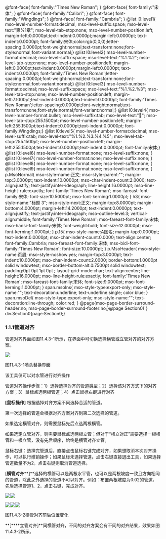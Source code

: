  @font-face{ font-family:"Times New Roman"; } @font-face{ font-family:"宋体"; } @font-face{ font-family:"Calibri"; } @font-face{ font-family:"Wingdings"; } @font-face{ font-family:"Cambria"; } @list l0:level1{ mso-level-number-format:decimal; mso-level-suffix:space; mso-level-text:"第%1章"; mso-level-tab-stop:none; mso-level-number-position:left; margin-left:0.0000pt;text-indent:0.0000pt;margin-left:0.0000pt; text-indent:0.0000pt; font-family:宋体;color:rgb(0,0,0);letter-spacing:0.0000pt;font-weight:normal;text-transform:none;font-style:normal;font-variant:normal;} @list l0:level2{ mso-level-number-format:decimal; mso-level-suffix:space; mso-level-text:"%1.%2"; mso-level-tab-stop:none; mso-level-number-position:left; margin-left:0.0000pt;text-indent:0.0000pt;margin-left:0.0000pt; text-indent:0.0000pt; font-family:'Times New Roman';letter-spacing:0.0000pt;font-weight:normal;text-transform:none;font-style:normal;font-variant:normal;} @list l0:level3{ mso-level-number-format:decimal; mso-level-suffix:space; mso-level-text:"%1.%2.%3"; mso-level-tab-stop:none; mso-level-number-position:left; margin-left:7.1000pt;text-indent:0.0000pt;text-indent:0.0000pt; font-family:'Times New Roman';letter-spacing:0.0000pt;font-weight:normal;text-transform:none;font-style:normal;font-variant:normal;} @list l0:level4{ mso-level-number-format:bullet; mso-level-suffix:tab; mso-level-text:""; mso-level-tab-stop:255.1500pt; mso-level-number-position:left; margin-left:255.1500pt;text-indent:0.0000pt;text-indent:0.0000pt; font-family:Wingdings;} @list l0:level5{ mso-level-number-format:decimal; mso-level-suffix:tab; mso-level-text:"%1.%2.%3.%4.%5"; mso-level-tab-stop:255.1500pt; mso-level-number-position:left; margin-left:255.1500pt;text-indent:0.0000pt;text-indent:0.0000pt; font-family:宋体;} @list l0:level6{ mso-level-number-format:none; mso-level-suffix:none; } @list l0:level7{ mso-level-number-format:none; mso-level-suffix:none; } @list l0:level8{ mso-level-number-format:none; mso-level-suffix:none; } @list l0:level9{ mso-level-number-format:none; mso-level-suffix:none; } p.MsoNormal{ mso-style-name:正文; mso-style-parent:""; margin-top:3.0000pt; text-indent:10.0000pt; mso-char-indent-count:2.0000; text-align:justify; text-justify:inter-ideograph; line-height:16.0000pt; mso-line-height-rule:exactly; font-family:'Times New Roman'; mso-fareast-font-family:宋体; font-size:10.5000pt; mso-font-kerning:1.0000pt; } h3{ mso-style-name:"标题 3"; mso-style-next:正文; margin-top:8.0000pt; margin-bottom:4.0000pt; margin-left:14.2000pt; text-indent:0.0000pt; text-align:justify; text-justify:inter-ideograph; mso-outline-level:3; vertical-align:middle; font-family:'Times New Roman'; mso-fareast-font-family:宋体; mso-hansi-font-family:宋体; font-weight:bold; font-size:12.0000pt; mso-font-kerning:1.0000pt; } p.15{ mso-style-name:A图名; margin-top:0.0000pt; text-indent:0.0000pt; mso-char-indent-count:0.0000; text-align:center; font-family:Cambria; mso-fareast-font-family:宋体; mso-bidi-font-family:'Times New Roman'; font-size:10.0000pt; } p.MsoHeader{ mso-style-name:页眉; mso-style-noshow:yes; margin-top:3.0000pt; text-indent:10.0000pt; mso-char-indent-count:2.0000; border-bottom:1.0000pt solid windowtext; mso-border-bottom-alt:0.7500pt solid windowtext; padding:0pt 0pt 1pt 0pt ; layout-grid-mode:char; text-align:center; line-height:16.0000pt; mso-line-height-rule:exactly; font-family:'Times New Roman'; mso-fareast-font-family:宋体; font-size:9.0000pt; mso-font-kerning:1.0000pt; } span.msoIns{ mso-style-type:export-only; mso-style-name:""; text-decoration:underline; text-underline:single; color:blue; } span.msoDel{ mso-style-type:export-only; mso-style-name:""; text-decoration:line-through; color:red; } @page{mso-page-border-surround-header:no; mso-page-border-surround-footer:no;}@page Section0{ } div.Section0{page:Section0;}

### 1.1.1**管道对齐**

管道对齐界面如图11.4.3\-1所示，在界面中可切换选择横管或立管对齐的对齐方案。

![](file:///C:\Users\pkpm\AppData\Local\Temp\ksohtml8136\wps105.jpg)

图11.4.3\-1喷头替换界面

该工具仅可以对水管进行对齐操作

管道对齐操作步骤：1）选择选择对齐的管道类型；2）选择该对齐方式下的对齐方案；3）鼠标点选两根管道；4）点击鼠标右键进行对齐

**\[鼠标操作\]** 根据选择对齐方案不同选择合适的管道。

第一次选择的管道会根据对齐方案对齐到第二次选择的管道。

如果选定横管对齐，则需要鼠标先后点选两根横管。

如果选定立管对齐，则需要鼠标点选两根立管；但对于“横立对正”需要选择一根横管和一根立管，没有先后顺序，始终是横管对齐立管。

鼠标右键：选择完管道后，直接点击鼠标右键完成对齐，如果想取消本次对齐操作，可以执行撤销操作；如果鼠标未选择管道，点击右键直接退出工具，如果选择管道数量不为2，点击右键则取消管道选择。

\[**横管对齐****\]**选择的横管可以是两根水平管，也可以是两根坡度一致且方向相同的管道，除此之外选择的管道不可以对齐。例如：布置两根坡度为0.02的管道，先后选择管道1、2，点击右键，完成对齐。

![](file:///C:\Users\pkpm\AppData\Local\Temp\ksohtml8136\wps106.jpg)![](file:///C:\Users\pkpm\AppData\Local\Temp\ksohtml8136\wps107.jpg)

![](file:///C:\Users\pkpm\AppData\Local\Temp\ksohtml8136\wps108.jpg)![](file:///C:\Users\pkpm\AppData\Local\Temp\ksohtml8136\wps109.jpg)![](file:///C:\Users\pkpm\AppData\Local\Temp\ksohtml8136\wps110.jpg)

图11.4.3\-2横管对齐前后位置变化

**\[****立管对齐\]**同横管对齐，不同的对齐方案会有不同的对齐结果，效果如图11.4.3\-2所示。